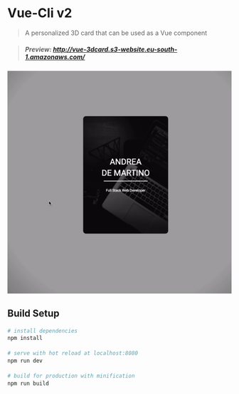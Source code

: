 # Vue-Cli v2

> A personalized 3D card that can be used as a Vue component 

> ##### Preview: http://vue-3dcard.s3-website.eu-south-1.amazonaws.com/

![](src/assets/preview.gif)


## Build Setup

``` bash
# install dependencies
npm install

# serve with hot reload at localhost:8080
npm run dev

# build for production with minification
npm run build
```
